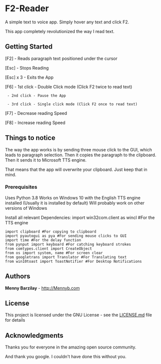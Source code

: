 # F2-Reader

A simple text to voice app. Simply hover any text and click F2.

This app completely revolutionized the way I read text.

## Getting Started

[F2] - Reads paragraph text positioned under the cursor

[Esc] - Stops Reading

[Esc] x 3 - Exits the App

[F6] - 1st click - Double Click mode (Click F2 twice to read text)

     - 2nd click - Pause the App
     
     - 3rd click - Single click mode (Click F2 once to read text)
     
[F7] - Decrease reading Speed

[F8] - Increase reading Speed

## Things to notice

The way the app works is by sending three mouse click to the GUI, which leads to paragraph selection. Then it copies the paragraph to the clipboard. Then it sends it to Microsoft TTS engine.

That means that the app will overwrite your clipboard. Just keep that in mind.

### Prerequisites

Uses Python 3.8
Works on Windows 10 with the English TTS engine installed (Usually it is installed by default)
Will probably work on other versions of Windows

Install all relevant Dependencies:
import win32com.client as wincl #For the TTS engine
```
import clipboard #For copying to clipboard
import pyautogui as pya #For sending mouse clicks to GUI
import time #For the delay function
from pynput import keyboard #For catching keyboard strokes
from comtypes.client import CreateObject
from os import system, name #For screen clear
from googletrans import Translator #For Translating text
from win10toast import ToastNotifier #For Desktop Notifications
```

## Authors

**Menny Barzilay** - http://Mennyb.com

## License

This project is licensed under the GNU License - see the [LICENSE.md](LICENSE.md) file for details

## Acknowledgments

Thanks you for everyone in the amazing open source community.

And thank you google. I couldn't have done this without you.
